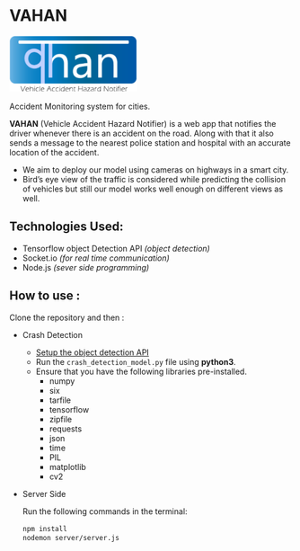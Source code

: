 # VAHAN

<img src="./public/imgs/logo.png" height="100">

Accident Monitoring system for cities.

**VAHAN** (Vehicle Accident Hazard Notifier) is a web app that notifies the driver whenever there is an accident on the road. Along with that it also sends a message to the nearest police station and hospital with an accurate location of the accident.

* We aim to deploy our model using cameras on highways in a smart city.
* Bird’s eye view of the traffic is considered while predicting the collision of vehicles but still our model works well enough on different views as well.

## Technologies Used: 

- Tensorflow object Detection API *(object detection)*
- Socket.io *(for real time communication)*
- Node.js *(sever side programming)*

## How to use :

Clone the repository and then : 

* Crash Detection
  * [Setup the object detection API](https://github.com/tensorflow/models/tree/master/research/object_detection)
  * Run the `crash_detection_model.py` file using **python3**.
  * Ensure that you have the following libraries pre-installed.
    * numpy
    * six
    * tarfile
    * tensorflow
    * zipfile
    * requests
    * json
    * time
    * PIL
    * matplotlib
    * cv2
    
    
* Server Side

  Run the following commands in the terminal: 
  ```
  npm install  
  nodemon server/server.js
  ```

